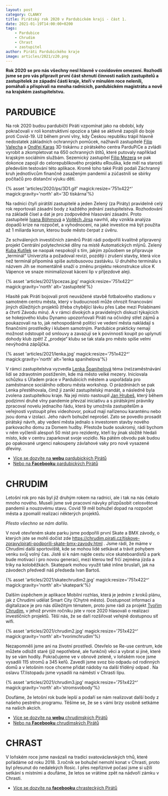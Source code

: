 ```yaml
---
layout: post
category: CLANKY
title: Pirátský rok 2020 v Pardubickém kraji - část 1.
date: 2021-01-19T14:00:00+0200
tags: 
    - Pardubice
    - Chrudim
    - Chrast
    - zastupitel
author: Piráti Pardubického kraje
image: articles/2021/z20.png
---
```

**Rok 2020 se pro nás všechny nesl hlavně v covidovém omezení. Rozhodli jsme se pro vás připravit první část shrnutí činnosti našich zastupitelů a zastupitelek ze západní části kraje, kteří v minulém roce nelenili, pomáhali a přispívali na mnoha radnicích, pardubickém magistrátu a nově na krajském zastupitelstvu.**

# PARDUBICE 

Na rok 2020 budou pardubičtí Piráti vzpomínat jako na období, kdy pokračovali v roli konstruktivní opozice a také se aktivně zapojili do boje proti Covid-19. Už během první vlny, kdy Českou republiku trápil hlavně nedostatek základních ochranných pomůcek, nažhavili zastupitelé [Filip Vařecha](https://pardubice.pirati.cz/clenove/filip-varecha/) a [Ondřej Karas](https://pardubice.pirati.cz/clenove/ondrej-karas/) 3D tiskárnu z pirátského centra ParduPiCe a zvládli vyrobit a zkompletovat na 650 ochranných štítů, které putovaly například krajským sociálním službám. Sezemický zastupitel [Filip Mezera](https://pardubice.pirati.cz/clenove/filip-mezera/) se pak dokonce zapojil do celorepublikového projektu eRouška, kde měl na starosti především testování této aplikace. Kromě toho také Piráti podali Záchranný kruh jednotlivcům finančně zasaženým pandemií a zúčastnili se sbírky počítačů pro distanční výuku dětí. 

 {% asset 'articles/2020/ps/3D1.gif' magick:resize='751x422^' 
magick:gravity='north' alt='3D tiskárna'%}

Na radnici čtyři pirátští zastupitelé a jeden Zelený (za Piráty) pravidelně celý rok reportovali zásadní body z každého jednání zastupitelstva. Rozhodování na základě čísel a dat je pro zodpovědné hlasování zásadní. Proto zastupitelé [Ivana Böhmová](https://pardubice.pirati.cz/clenove/ivana-bohmova/) a [Vojtěch Jirsa](https://pardubice.pirati.cz/clenove/vojtech-jirsa/) navrhli, aby vznikla analýza dopadů krize na rozpočet, a vyhodnocení, na jaké investice má být použita až 1 miliarda korun, kterou bude město čerpat z úvěru.


Ze schválených investičních záměrů Piráti rádi podpořili kvalitně připravený projekt Centrální polytechnické dílny na místě Automatických mlýnů. Zelený [Kuba Kutílek](https://pardubice.pirati.cz/clenove/jakub-kutilek/) se naopak nespokojil s tím, jakým způsobem se připravuje „terminál“ Univerzita a požadoval revizi, později i zrušení stavby, která více než terminál připomíná spíše autobusovou zastávku. U druhého terminálu s názvem Jih se momentálně snaží o změnu projektu rekonstrukce ulice K Vápence ve snaze minimalizovat kácení lip v příjezdové aleji. 

{% asset 'articles/2021/pcezas.jpg' magick:resize='751x422^' 
magick:gravity='north' alt='zastupitelé'%}

Hlasitě pak Piráti bojovali proti neuvážené stavbě fotbalového stadionu v samotném centru města, který v budoucnosti může ohrozit financování jiných důležitých projektů (třeba chybějící lávku přes Labe mezi Polabinami a čtvrtí Závodu míru). A v rámci divokých a pravidelných diskuzí týkajících se hokejového klubu Dynamo upozorňovali Piráti na očividný střet zájmů a poukazovali na to, jak nehospodárně politici ve vedení města nakládají s finančními prostředky i klubem samotným. Pardubice prakticky nemají možnost odstoupit od smlouvy a zavazují se k povinnosti koupit po uplynutí dohody klub zpět! Z „prodeje“ klubu se tak stala pro město spíše velmi nevýhodná zápůjčka. 

{% asset 'articles/2021/lenka.jpg' magick:resize='751x422^' 
magick:gravity='north' alt='lenka spanihelova'%}

V rámci zastupitelstva vyzvedla [Lenka Španihelová](https://pardubice.pirati.cz/clenove/lenka-spanihelova/) téma (ne)zaměstnávání lidí se zdravotním postižením, kde má město velké mezery. Iniciovala schůzku s Úřadem práce v Pardubicích městem a uspořádala pro zaměstnance sociálního odboru města workshop. O prázdninách se pak Lenka přestěhovala, čímž jí zanikl zastupitelský mandát, a následně byla zvolena zastupitelkou kraje. Na její místo nastoupil [Jan Hrubeš](https://pardubice.pirati.cz/clenove/jan-hrubes/), který během podzimní druhé vlny pandemie převzal iniciativu a s pirátskými právníky zpracoval novelu jednacího řádu, která by umožnila zastupitelům a veřejnosti vystoupit přes videohovor, pokud mají nařízenou karanténu nebo jsou doma v izolaci. Jeho návrh bohužel neprošel. Zato se povedlo prosadit pirátský návrh, aby vedení města jednalo s investorem stavby nového parkovacího domu za Domem hudby. Přestože bude soukromý, rádi bychom v něm vyčlenili alespoň 50 míst pro rezidenty, kteří by jinak složitě hledali místo, kde v centru zaparkovat svoje vozidlo. Na pátém obvodu pak budou po opakované urgenci nakoupeny závlahové vaky pro nově vysazené dřeviny.


- [Více se dozvíte na **webu** pardubických Pirátů](https://pardubice.pirati.cz/)
- [Nebo na **Facebooku** pardubických Pirátů](https://www.facebook.com/PiratiPardubice)

# CHRUDIM
Letošní rok pro nás byl již druhým rokem na radnici, ale i tak na nás čekalo mnoho nového.
Museli jsme své pracovní návyky přizpůsobit celosvětové pandemii a nouzovému stavu.
Covid 19 měl bohužel dopad na rozpočet města a zpomalil realizaci některých projektů.

*Přesto všechno se nám dařilo.*

V nově otevřeném skate parku jsme podpořili první Skate a BMX závody, o kterých jste se mohli dočíst zde https://chrudim.pirati.cz/tiskove-zpravy/pirati-podporili-skate-bmx-zavody.html .
Jsme rádi, že máme v Chrudimi další sportoviště, kde se mohou lidé setkávat a trávit pohybem venku svůj volný čas. Jistě si k nám najde cestu více skateboardistů a park bude motivací i pro novou generaci, mezi kterou teď frčí zejména jízda a triky na koloběžkách. Skatepark mohou využit také inline bruslaři, jak na závodech předvedl náš předseda Ivan Bartoš.

{% asset 'articles/2021/skatechrudim2.jpg' magick:resize='751x422^' 
magick:gravity='north' alt='skatepark'%}

Dalším úspěchem je aplikace Mobilní rozhlas, která je jedním z kroků plánu, jak z Chrudimi udělat Smart City (Chytré město). Dostupnost informací a digitalizace je pro nás důležitým tématem, proto jsme rádi za projekt [Tvořím Chrudim](https://participace.mobilnirozhlas.cz/tvorimchrudim), v jehož prvním ročníku jste v roce 2020 hlasovali o realizaci investičních projektů. Těší nás, že se daří rozšiřovat veřejně dostupnou síť wifi.


{% asset 'articles/2021/chrudim2.jpg' magick:resize='751x422^' 
magick:gravity='north' alt='tvorimchrudim'%}

Nezapomněli jsme ani na životní prostředí. Otevřelo se Re-use centrum, kde můžete odložit staré (již nepotřebné, ale funkční) věci a vybrat si jiné, které by se vám hodily.
Pokračujeme ve v obnově zeleně, v loňském roce jsme vysadili 115 stromů a 345 keřů.
Zavedli jsme svoz bio odpadu od rodinných domů a v letošním roce chceme přidat nádoby na další tříděný odpad .
Na oslavu 17.listopadu jsme vysadili na náměstí v Chrasti lípu.


{% asset 'articles/2021/chrudim3.jpg' magick:resize='751x422^' 
magick:gravity='north' alt='stromsvobody'%}

Doufáme, že letošní rok bude lepší a podaří se nám realizovat další body z našeho pestrého programu. Těšíme se, že se s vámi brzy osobně setkáme na našich akcích.

- [Více se dozvíte na **webu** chrudimských Pirátů](https://chrudim.pirati.cz/)
- [Nebo na **Facebooku** chrudimských Pirátů](https://www.facebook.com/CeskaPiratskaStranaChrudim/)

# CHRAST
V loňském roce jsme navázali na tradici svatováclavských trhů, které pořádáme od roku 2018. 3.ročník se bohužel nemohl konat v Chrasti, proto byl přesunut do nedalekých Rosic.     I přes nepříznivé počasí jsme si užili setkání s místními a doufáme, že letos se vrátíme zpět na nádvoří zámku v Chrasti. 

- [Více se dozvíte na **facebooku** chrasteckých Pirátů](https://www.facebook.com/ceskapiratskastranachrast)
